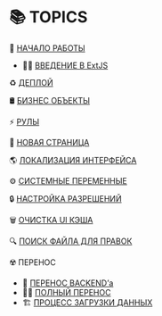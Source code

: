 # 📚 TOPICS

 👶 [НАЧАЛО РАБОТЫ](https://github.com/CrappyCodeMaker/ECCENTEX-KNOWLEGE/blob/main/Content/1%20Start%20work/Start.md)

  * 🤷‍♂️ [ВВЕДЕНИЕ В ExtJS](https://github.com/CrappyCodeMaker/ECCENTEX-KNOWLEGE/tree/main/Content/1%20Start%20work/1%20ExtJS/ExtJS.md)

 ♻️ [ДЕПЛОЙ](https://github.com/CrappyCodeMaker/ECCENTEX-KNOWLEGE/blob/main/Content/2%20Deploy/Deploy.md)

 🛢️ [БИЗНЕС ОБЪЕКТЫ](https://github.com/CrappyCodeMaker/ECCENTEX-KNOWLEGE/tree/main/Content/3%20Business%20Objects/BO.md)

 ⚡ [РУЛЫ](https://github.com/CrappyCodeMaker/ECCENTEX-KNOWLEGE/tree/main/Content/4%20Rules/Rules.md)

 📄 [НОВАЯ СТРАНИЦА](https://github.com/CrappyCodeMaker/ECCENTEX-KNOWLEGE/tree/main/Content/5%20New%20page/NewPage.md)

 🌎 [ЛОКАЛИЗАЦИЯ ИНТЕРФЕЙСА](https://github.com/CrappyCodeMaker/ECCENTEX-KNOWLEGE/tree/main/Content/6%20Localization/Localization.md)

 ⚙️ [СИСТЕМНЫЕ ПЕРЕМЕННЫЕ](https://github.com/CrappyCodeMaker/ECCENTEX-KNOWLEGE/tree/main/Content/7%20System%20Variables/SysVar.md)

 🔒 [НАСТРОЙКА РАЗРЕШЕНИЙ](https://github.com/CrappyCodeMaker/ECCENTEX-KNOWLEGE/tree/main/Content/8%20Security/Security.md)

 🗑️ [ОЧИСТКА UI КЭША](https://github.com/CrappyCodeMaker/ECCENTEX-KNOWLEGE/tree/main/Content/11%20Clear%20cache/Cache.md)

 🔍 [ПОИСК ФАЙЛА ДЛЯ ПРАВОК](https://github.com/CrappyCodeMaker/ECCENTEX-KNOWLEGE/tree/main/Content/12%20How%20to%20find%20rule/Finder.md)

 ☢️ ПЕРЕНОС

  * 🧙 [ПЕРЕНОС BACKEND’а](https://github.com/CrappyCodeMaker/ECCENTEX-KNOWLEGE/blob/main/Content/9%20Delivery/9.1%20Backend/Back.md)
  * 🧙‍♂️ [ПОЛНЫЙ ПЕРЕНОС](https://github.com/CrappyCodeMaker/ECCENTEX-KNOWLEGE/blob/main/Content/9%20Delivery/9.2%20Full/Full.md)
  * 🏗️ [ПРОЦЕСС ЗАГРУЗКИ ДАННЫХ](https://github.com/CrappyCodeMaker/ECCENTEX-KNOWLEGE/tree/main/Content/1%20Start%20work/2%20Load%20from%20CSV/LoadCSV.md)